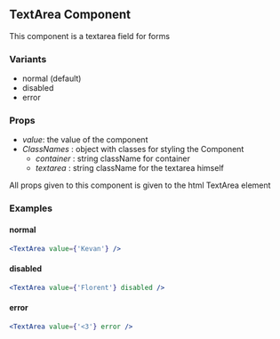 ## TextArea Component

This component is a textarea field for forms

### Variants

-   normal (default)
-   disabled
-   error

### Props

-   _value_: the value of the component
-   _ClassNames_ : object with classes for styling the Component
    -   _container_ : string className for container
    -   _textarea_ : string className for the textarea himself

All props given to this component is given to the html TextArea element

### Examples

#### normal

```jsx
<TextArea value={'Kevan'} />
```

#### disabled

```jsx
<TextArea value={'Florent'} disabled />
```

#### error

```jsx
<TextArea value={'<3'} error />
```
